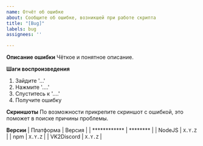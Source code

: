 ```yaml
---
name: Отчёт об ошибке
about: Сообщите об ошибке, возникшей при работе скрипта
title: "[Bug]"
labels: bug
assignees: ''

---
```


**Описание ошибки**
Чёткое и понятное описание.

**Шаги воспроизведения**
1. Зайдите '...'
2. Нажмите '....'
3. Спуститесь к '....'
4. Получите ошибку

**Скриншоты**
По возможности прикрепите скриншот с ошибкой, это поможет в поиске причины проблемы.

**Версии**
| Платформа | Версия | 
| ************ | ******** |
| NodeJS       | `X.Y.Z`    |
| npm            | `X.Y.Z`    |
| VK2Discord | `X.Y.Z`    |

<!---
Учтите, поддержка и решение проблем осуществляется только с последней, на данный момент, версией скрипта, при использовании старых версий необходимо обновится и проверить актуальность ошибки.
-->
